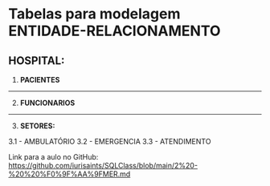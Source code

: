 # Tabelas para modelagem ENTIDADE-RELACIONAMENTO
## HOSPITAL:

1. **PACIENTES**
---
2. **FUNCIONARIOS**
---
3. **SETORES:**

3.1 - AMBULATÓRIO
3.2 - EMERGENCIA
3.3 - ATENDIMENTO

Link para a aulo no GitHub: https://github.com/iurisaints/SQLClass/blob/main/2%20-%20%20%F0%9F%AA%9FMER.md
